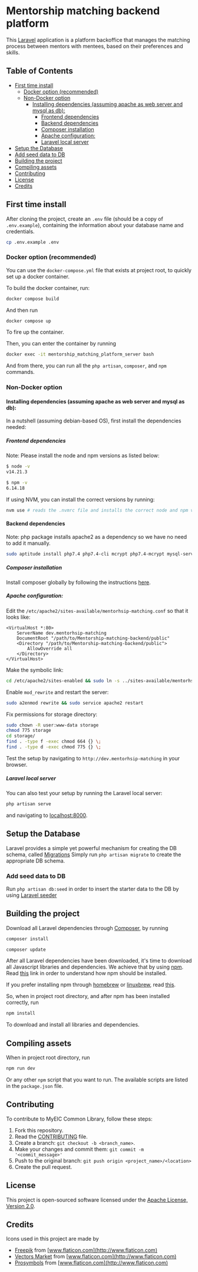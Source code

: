 # Mentorship matching backend platform

This [Laravel](https://laravel.com/docs/8.x/) application is a platform backoffice that manages the matching process
between mentors with mentees, based on their
preferences and skills.

## Table of Contents

- [First time install](#first-time-install)
    - [Docker option (recommended)](#docker-option-recommended)
    - [Non-Docker option](#non-docker-option)
        - [Installing dependencies (assuming apache as web server and mysql as db):](#installing-dependencies-assuming-apache-as-web-server-and-mysql-as-db)
            - [Frontend dependencies](#frontend-dependencies)
            - [Backend dependencies](#backend-dependencies)
            - [Composer installation](#composer-installation)
            - [Apache configuration:](#apache-configuration)
            - [Laravel local server](#laravel-local-server)
- [Setup the Database](#setup-the-database)
- [Add seed data to DB](#add-seed-data-to-db)
- [Building the project](#building-the-project)
- [Compiling assets](#compiling-assets)
- [Contributing](#contributing)
- [License](#license)
- [Credits](#credits)

## First time install

After cloning the project, create an `.env` file (should be a copy of `.env.example`),
containing the information about your database name and credentials.

```bash
cp .env.example .env
```

### Docker option (recommended)

You can use the `docker-compose.yml` file that exists at project root, to quickly set up a docker container.

To build the docker container, run:

```bash
docker compose build
```

And then run

```bash
docker compose up
```

To fire up the container.

Then, you can enter the container by running

```bash
docker exec -it mentorship_matching_platform_server bash
```

And from there, you can run all the `php artisan`, `composer`, and `npm` commands.

### Non-Docker option

#### Installing dependencies (assuming apache as web server and mysql as db):

In a nutshell (assuming debian-based OS), first install the dependencies needed:

##### Frontend dependencies

Note: Please install the node and npm versions as listed below:

```bash
$ node -v
v14.21.3

$ npm -v
6.14.18
```

If using NVM, you can install the correct versions by running:

```bash
nvm use # reads the .nvmrc file and installs the correct node and npm versions
```

#### Backend dependencies

Note: php package installs apache2 as a dependency so we have no need to add it manually.

```bash
sudo aptitude install php7.4 php7.4-cli mcrypt php7.4-mcrypt mysql-server php7.4-mysql
```

##### Composer installation

Install composer globally by following the instructions [here](https://getcomposer.org/download/).

##### Apache configuration:

Edit the `/etc/apache2/sites-available/mentorhsip-matching.conf` so that it looks like:

```text
<VirtualHost *:80>
    ServerName dev.mentorhsip-matching
    DocumentRoot "/path/to/Mentorship-matching-backend/public"
    <Directory "/path/to/Mentorship-matching-backend/public">
        AllowOverride all
    </Directory>
</VirtualHost>
```

Make the symbolic link:

```bash
cd /etc/apache2/sites-enabled && sudo ln -s ../sites-available/mentorhsip-matching.conf
```

Enable `mod_rewrite` and restart the server:

```bash
sudo a2enmod rewrite && sudo service apache2 restart
```

Fix permissions for storage directory:

```bash
sudo chown -R user:www-data storage
chmod 775 storage
cd storage/
find . -type f -exec chmod 664 {} \;
find . -type d -exec chmod 775 {} \;
```

Test the setup by navigating to `http://dev.mentorhsip-matching` in your browser.

##### Laravel local server

You can also test your setup by running the Laravel local server:

```bash
php artisan serve
```

and navigating to [localhost:8000](http://localhost:8000).

## Setup the Database

Laravel provides a simple yet powerful mechanism for creating the DB schema,
called [Migrations](https://laravel.com/docs/6.0/migrations)
Simply run ```php artisan migrate``` to create the appropriate DB schema.

### Add seed data to DB

Run ```php artisan db:seed``` in order to insert the starter data to the DB by
using [Laravel seeder](https://laravel.com/docs/6.0/seeding)

## Building the project

Download all Laravel dependencies through [Composer](https://laravel.com/docs/6.0/installation), by running

```bash
composer install

composer update
```

After all Laravel dependencies have been downloaded, it's time to download all Javascript libraries and dependencies.
We achieve that by using [npm](http://blog.npmjs.org/post/85484771375/how-to-install-npm).
Read [this](https://www.digitalocean.com/community/tutorials/how-to-install-node-js-on-an-ubuntu-14-04-server) link in
order to understand how npm should be installed.

If you prefer installing npm through [homebrew](http://brew.sh/) or [linuxbrew](http://linuxbrew.sh/),
read [this](http://blog.teamtreehouse.com/install-node-js-npm-linux).

So, when in project root directory, and after npm has been installed correctly, run

```bash
npm install
```

To download and install all libraries and dependencies.

## Compiling assets

When in project root directory, run

```bash
npm run dev
```

Or any other `npm` script that you want to run. The available scripts are listed in the `package.json` file.

## Contributing

To contribute to MyEIC Common Library, follow these steps:

1. Fork this repository.
2. Read the [CONTRIBUTING](CONTRIBUTING.md) file.
3. Create a branch: `git checkout -b <branch_name>`.
4. Make your changes and commit them: `git commit -m '<commit_message>'`
5. Push to the original branch: `git push origin <project_name>/<location>`
6. Create the pull request.

## License

This project is open-sourced software licensed under
the [Apache License, Version 2.0](https://www.apache.org/licenses/LICENSE-2.0).

## Credits

Icons used in this project are made by

- [Freepik](http://www.flaticon.com/authors/freepik) from [www.flaticon.com](http://www.flaticon.com)
- [Vectors Market](http://www.flaticon.com/authors/vectors-market) from [www.flaticon.com](http://www.flaticon.com)
- [Prosymbols](http://www.flaticon.com/authors/prosymbols)  from [www.flaticon.com](http://www.flaticon.com)
